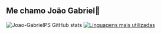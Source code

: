 ## Me chamo João Gabriel👋

![ Joao-GabrielPS GitHub stats](https://github-readme-stats.vercel.app/api?username=Joao-GabrielPS&show_icons=true&theme=dracula)
<a href="https://github.com/Joao-GabrielPS/github-readme-stats"><img src="https://github-readme-stats.vercel.app/api/top-langs/?username=Joao-GabrielPS&layout=compact&theme=dracula" alt="Linguagens mais utilizadas"></a>
